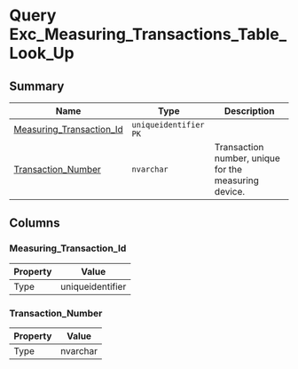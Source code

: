 # Query Exc_Measuring_Transactions_Table_Look_Up


## Summary

| Name | Type | Description |
| - | - | --- |
|[Measuring_Transaction_Id](#measuring_transaction_id)|`uniqueidentifier` `PK`||
|[Transaction_Number](#transaction_number)|`nvarchar` |Transaction number, unique for the measuring device.|

## Columns

### Measuring_Transaction_Id

| Property | Value |
| - | - |
|Type|uniqueidentifier|

### Transaction_Number

| Property | Value |
| - | - |
|Type|nvarchar|


